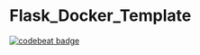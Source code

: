 # Flask_Docker_Template

[![codebeat badge](https://codebeat.co/badges/714d63de-a412-4944-acca-a411f5764460)](https://codebeat.co/projects/github-com-mrvnmchm-flask_docker_template-master)